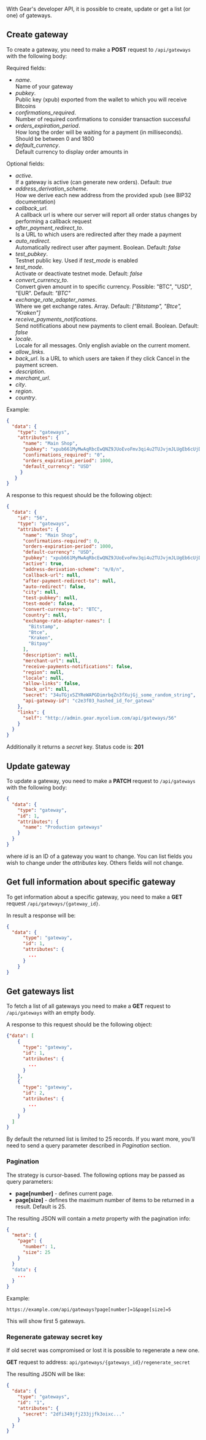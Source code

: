With Gear's developer API, it is possible to create, update or get a list (or one) of gateways. 

## Create gateway
To create a gateway, you need to make a **POST** request to `/api/gateways` with the following body:

Required fields:

- *name*.  
  Name of your gateway
- *pubkey*.  
  Public key (xpub) exported from the wallet to which you will receive Bitcoins
- *confirmations_required*.  
  Number of required confirmations to consider transaction successful
- *orders_expiration_period*.  
  How long the order will be waiting for a payment (in milliseconds). Should be between 0 and 1800
- *default_currency*.   
  Default currency to display order amounts in

Optional fields:

- *active*.  
If a gateway is active (can generate new orders). Default: *true*
- *address_derivation_scheme*.  
  How we derive each new address from the provided xpub (see BIP32 documentation)
- *callback_url*.  
  A callback url is where our server will report all order status changes by performing a callback request
- *after_payment_redirect_to*.  
  Is a URL to which users are redirected after they made a payment
- *auto_redirect*.  
  Automatically redirect user after payment. Boolean. Default: *false*
- *test_pubkey*.  
  Testnet public key. Used if *test_mode* is enabled
- *test_mode*.  
  Activate or deactivate testnet mode. Default: *false*
- *convert_currency_to*.  
  Convert given amount in to specific currency. Possible: "BTC", "USD", "EUR". Default: *"BTC"*
- *exchange_rate_adapter_names*.  
  Where we get exchange rates. Array. Default: *["Bitstamp", "Btce", "Kraken"]*
- *receive_payments_notifications*.  
  Send notifications about new payments to client email. Boolean. Default: *false*
- *locale*.  
  Locale for all messages. Only english aviable on the current moment.
- *allow_links*.
- *back_url*.
  Is a URL to which users are taken if they click Cancel in the payment screen.
- *description*.
- *merchant_url*.
- *city*.
- *region*.
- *country*.

Example:

```json
{
  "data": {
    "type": "gateways",
    "attributes": {
      "name": "Main Shop", 
      "pubkey": "xpub661MyMwAqRbcEwQNZ9JUoEvoFmv3qi4u2TUJvjmJLUgEb6cUjDvxPk2vkpWAyiKVXwBrHfai7hf6G5aMEKiyZ8uwKgP7tmtdzCsh3CsNeqh",
      "confirmations_required": "0",
      "orders_expiration_period": 1000,
      "default_currency": "USD"
     }
   }
}
``` 

A response to this request should be the following object:

```json
{
  "data": {
    "id": "56",
    "type": "gateways",
    "attributes": {
      "name": "Main Shop",
      "confirmations-required": 0,
      "orders-expiration-period": 1000,
      "default-currency": "USD",
      "pubkey": "xpub661MyMwAqRbcEwQNZ9JUoEvoFmv3qi4u2TUJvjmJLUgEb6cUjDvxPk2vkpWAyiKVXwBrHfai7hf6G5aMEKiyZ8uwKgP7tmtdzCsh3CsNeqh",
      "active": true,
      "address-derivation-scheme": "m/0/n",
      "callback-url": null,
      "after-payment-redirect-to": null,
      "auto-redirect": false,
      "city": null,
      "test-pubkey": null,
      "test-mode": false,
      "convert-currency-to": "BTC",
      "country": null,
      "exchange-rate-adapter-names": [
        "Bitstamp",
        "Btce",
        "Kraken",
        "Bitpay"
      ],
      "description": null,
      "merchant-url": null,
      "receive-payments-notifications": false,
      "region": null,
      "locale": null,
      "allow-links": false,
      "back_url": null,
      "secret": "34uTGjxSZYReWAPGDimrbqZn3fXujGj_some_random_string",
      "api-gateway-id": "c2e3f03_hashed_id_for_gatewa"
    },
    "links": {
      "self": "http://admin.gear.mycelium.com/api/gateways/56"
    }
  }
}
```
Additionally it returns a *secret* key.
Status code is: **201**

## Update gateway
To update a gateway, you need to make a **PATCH** request to `/api/gateways` with the following body:

```json
{
  "data": {
    "type": "gateway",
    "id": 1,
    "attributes": {
      "name": "Production gateways"
    }
  }
}
```

where *id* is an ID of a gateway you want to change.
You can list fields you wish to change under the *attributes* key. Others fields will not change.

## Get full information about specific gateway
To get information about a specific gateway, you need to make a **GET** request `/api/gateways/{gateway_id}`.

In result a response will be:

```json
{
  "data": {
      "type": "gateway",
      "id": 1,
      "attributes": {
        ...
      }
    }
}

```

## Get gateways list
To fetch a list of all gateways you need to make a **GET** request to `/api/gateways` with an empty body.

A response to this request should be the following object:

```json
{"data": [
    {
      "type": "gateway",
      "id": 1,
      "attributes": {
        ...
      }
    },
    {
      "type": "gateway",
      "id": 2,
      "attributes": {
        ...
      }
    }
  ]
}
```
By default the returned list is limited to 25 records. If you want more, you'll need to send a query parameter described in *Pagination* section.

### Pagination
 
The strategy is cursor-based. The following options may be passed as query parameters:

  - **page[number]** - defines current page.
  - **page[size]** - defines the maximum number of items to be returned in a result. Default is 25.

The resulting JSON will contain a *meta* property with the pagination info:

```json
{
  "meta": {
    "page": {
      "number": 1,
      "size": 25
    }
  }
  "data": {
    ...
  }
}
```

Example:

```
https://example.com/api/gateways?page[number]=1&page[size]=5
```
This will show first 5 gateways.

### Regenerate gateway secret key

If old secret was compromised or lost it is possible to regenerate a new one.

**GET** request to address: `api/gateways/{gateways_id}/regenerate_secret`

The resulting JSON will be like:

```json
{
  "data": {
    "type": "gateways",
    "id": "1",
    "attributes": {
      "secret": "2dfi349jfj233jjfk3oixc..."
    }
  }
}
```
